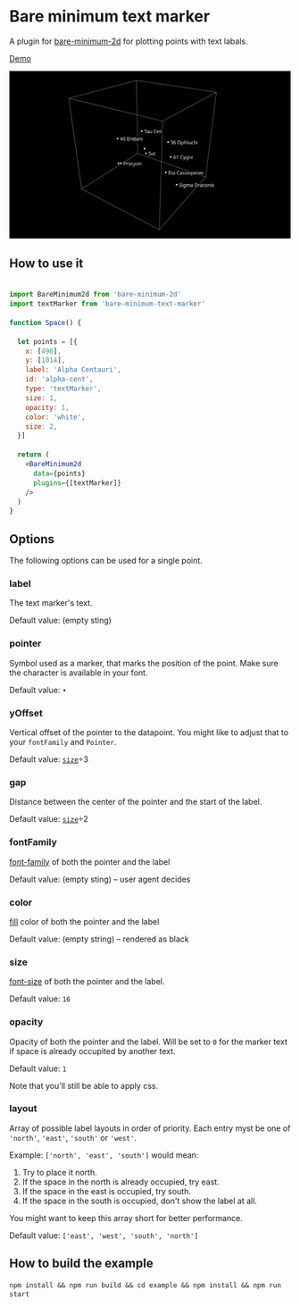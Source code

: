 # Bare minimum text marker

A plugin for [bare-minimum-2d](https://www.npmjs.com/package/bare-minimum-2d) for plotting points with text labals. 

[Demo](https://fuddl.github.io/bare-minimum-text-marker/)

![](./example/public/favicon.svg)

## How to use it

```jsx

import BareMinimum2d from 'bare-minimum-2d'
import textMarker from 'bare-minimum-text-marker'

function Space() {

  let points = [{
    x: [496],
    y: [1014],
    label: 'Alpha Centauri',
    id: 'alpha-cent',
    type: 'textMarker',
    size: 1,
    opacity: 1,
    color: 'white',
    size: 2,
  }]

  return (
    <BareMinimum2d
      data={points}
      plugins={[textMarker]}
    />
  )
}

```

## Options

The following options can be used for a single point.

### label 

The text marker's text.

Default value: (empty sting)

### pointer

Symbol used as a marker, that marks the position of the point. Make sure the 
character is available in your font.

Default value: `•`

### yOffset

Vertical offset of the pointer to the datapoint. You might like to adjust that 
to your `fontFamily` and `Pointer`.

Default value: [`size`](#size)÷3

### gap

Distance between the center of the pointer and the start of the label.

Default value: [`size`](#size)÷2

### fontFamily

[font-family] of both the pointer and the label 

Default value: (empty sting) – user agent decides

### color 

[fill] color of both the pointer and the label 

Default value: (empty string) – rendered as black

### size

[font-size] of both the pointer and the label.

Default value: `16`

### opacity

Opacity of both the pointer and the label. Will be set to `0` for the marker
text if space is already occupited by another text.

Default value: `1`

Note that you'll still be able to apply css.

### layout

Array of possible label layouts in order of priority. Each entry myst be one of
`'north'`, `'east'`, `'south'` or `'west'`. 

Example: `['north', 'east', 'south']` would mean:

1. Try to place it north.
2. If the space in the north is already occupied, try east. 
3. If the space in the east is occupied, try south.
4. If the space in the south is occupied, don't show the label at all.

You might want to keep this array short for better performance.

Default value: `['east', 'west', 'south', 'north']`

## How to build the example

```
npm install && npm run build && cd example && npm install && npm run start
```

[font-family]: https://developer.mozilla.org/en-US/docs/Web/SVG/Attribute/font-family
[fill]: https://developer.mozilla.org/en-US/docs/Web/SVG/Attribute/fill
[font-size]: https://developer.mozilla.org/en-US/docs/Web/SVG/Attribute/font-size
